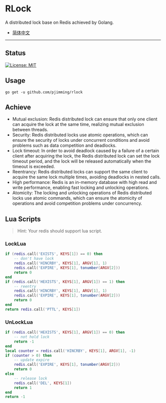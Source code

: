 # RLock

A distributed lock base on Redis achieved by Golang.

- [简体中文](./README_ZH.md)

---

## Status
[![License: MIT](https://img.shields.io/badge/License-MIT-yellow.svg)](https://opensource.org/licenses/MIT)

## Usage
```shell
go get -u github.com/pjimming/rlock
```

## Achieve
- Mutual exclusion: Redis distributed lock can ensure that only one client can acquire the lock at the same time, realizing mutual exclusion between threads.
- Security: Redis distributed locks use atomic operations, which can ensure the security of locks under concurrent conditions and avoid problems such as data competition and deadlocks.
- Lock timeout: In order to avoid deadlock caused by a failure of a certain client after acquiring the lock, the Redis distributed lock can set the lock timeout period, and the lock will be released automatically when the timeout is exceeded.
- Reentrancy: Redis distributed locks can support the same client to acquire the same lock multiple times, avoiding deadlocks in nested calls.
- High performance: Redis is an in-memory database with high read and write performance, enabling fast locking and unlocking operations.
- Atomicity: The locking and unlocking operations of Redis distributed locks use atomic commands, which can ensure the atomicity of operations and avoid competition problems under concurrency.

## Lua Scripts
> Hint: Your redis should support lua script.

### LockLua
```lua
if (redis.call('EXISTS', KEYS[1]) == 0) then
    -- don't have lock
    redis.call('HINCRBY', KEYS[1], ARGV[1], 1)
    redis.call('EXPIRE', KEYS[1], tonumber(ARGV[2]))
    return 0
end
if (redis.call('HEXISTS', KEYS[1], ARGV[1]) == 1) then
    -- reentry
    redis.call('HINCRBY', KEYS[1], ARGV[1], 1)
    redis.call('EXPIRE', KEYS[1], tonumber(ARGV[2]))
    return 0
end
return redis.call('PTTL', KEYS[1])
```

### UnLockLua
```lua
if (redis.call('HEXISTS', KEYS[1], ARGV[1]) == 0) then
    -- not hold lock
    return -1
end
local counter = redis.call('HINCRBY', KEYS[1], ARGV[1], -1)
if (counter > 0) then
    -- update expire
    redis.call('EXPIRE', KEYS[1], tonumber(ARGV[2]))
    return 0
else
    -- release lock
    redis.call('DEL', KEYS[1])
    return 1
end
return -1
```